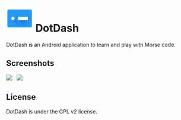 ![Icon](./app/src/main/res/mipmap-hdpi/ic_dot_dash_48dp.png) DotDash
=======

DotDash is an Android application to learn and play with Morse code.

Screenshots
-----------
<img src="http://aohayo.net/apps/DotDash/io_activity.png" height="640">
&nbsp;
<img src="http://aohayo.net/apps/DotDash/io_menu.png" height="640">

License
-------
DotDash is under the GPL v2 license.

